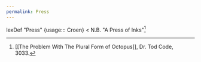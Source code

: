 ```yaml
---
permalink: Press
---
```

lexDef "Press" {usage::: Croen} < N.B. "A Press of Inks"[^PressCroen]

[^PressCroen]: [[The Problem With The Plural Form of Octopus]], Dr. Tod Code, 3033.
